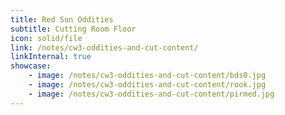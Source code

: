 ```yaml
---
title: Red Sun Oddities
subtitle: Cutting Room Floor
icon: solid/file
link: /notes/cw3-oddities-and-cut-content/
linkInternal: true
showcase:
    - image: /notes/cw3-oddities-and-cut-content/bds0.jpg
    - image: /notes/cw3-oddities-and-cut-content/rook.jpg
    - image: /notes/cw3-oddities-and-cut-content/pirmed.jpg
---
```

